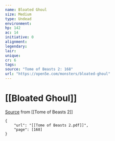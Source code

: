 ```yaml
---
name: Bloated Ghoul
size: Medium
type: Undead
environment: 
hp: 142
ac: 14
initiative: 0
alignment: 
legendary: 
lair: 
unique: 
cr: 6
tags: 
source: "Tome of Beasts 2: 168"
url: "https://open5e.com/monsters/bloated-ghoul"
---
```

# [[Bloated Ghoul]]

[Source](zotero://open-pdf/library/items/9UQIAB6R?page=168) from [[Tome of Beasts 2]]

```pdf
{
	"url": "[[Tome of Beasts 2.pdf]]",
	"page": [168]
}
```

